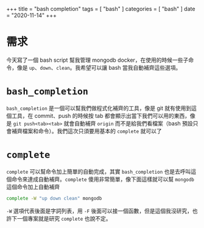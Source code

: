 +++
title = "bash completion"
tags = [ "bash" ]
categories = [ "bash" ]
date = "2020-11-14"
+++

# 需求
今天寫了一個 bash script 幫我管理 mongodb docker，在使用的時候一些子命令，像是 `up`、`down`、`clean`。我希望可以讓 bash 當我自動補齊這些選項。

# `bash_completion`
`bash_completion` 是一個可以幫我們做程式化補齊的工具，像是 git 就有使用到這個工具，在 commit、push 的時候按 tab 都會顯示出當下我們可以用的東西，像是 `git push<tab><tab>` 就會自動補齊 `origin` 而不是給我們看檔案（bash 預設只會補齊檔案和命令）。我們這次只須要用基本的 `complete` 就可以了

# `complete`
`complete` 可以幫命令加上簡單的自動完成，其實 `bash_completion` 也是去呼叫這個命令來達成自動補齊。`complete` 傻用非常簡單，像下面這樣就可以幫 `mongodb` 這個命令加上自動補齊
```bash
complete -W "up down clean" mongodb
```

`-W` 選項代表後面是字詞列表，用 `-F` 後面可以接一個函數，但是這個我沒研究，也許下一個專案就是研究 `complete` 也說不定。
